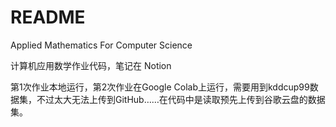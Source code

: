 # README

Applied Mathematics For Computer Science

计算机应用数学作业代码，笔记在 Notion

第1次作业本地运行，第2次作业在Google Colab上运行，需要用到kddcup99数据集，不过太大无法上传到GitHub……在代码中是读取预先上传到谷歌云盘的数据集。
